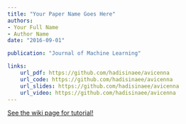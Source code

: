 ```yaml
---
title: "Your Paper Name Goes Here"
authors:
- Your Full Name
- Author Name
date: "2016-09-01"

publication: "Journal of Machine Learning"

links:
    url_pdf: https://github.com/hadisinaee/avicenna
    url_code: https://github.com/hadisinaee/avicenna
    url_slides: https://github.com/hadisinaee/avicenna
    url_video: https://github.com/hadisinaee/avicenna
---
```


[See the wiki page for tutorial!](https://github.com/hadisinaee/avicenna/wiki)